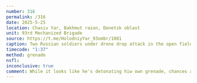 ```yaml
---
number: 316
permalink: /316
date: 2025-5-25
location: Chasiv Yar, Bakhmut raion, Donetsk oblast
unit: 93rd Mechanized Brigade
source: https://t.me/HolodniyYar_93ombr/1081
caption: Two Russian soldiers under drone drop attack in the open field seen from above. While one is trying to dodge hits, his comrade appears to detonate his own grenade lying on it face down
timecode: "1:37"
method: grenade
nsfl: 
inconclusive: true
comment: While it looks like he's detonating hiw own grenade, chances are it's one of those dropped on him.
---
```

<script async src="https://telegram.org/js/telegram-widget.js?22" data-telegram-post="HolodniyYar_93ombr/1081" data-width="100%" data-userpic="false"></script>
